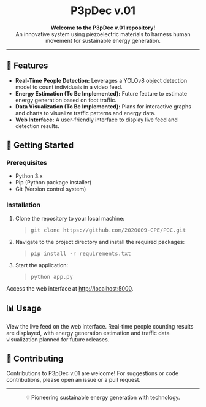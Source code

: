 <h1 align="center">P3pDec v.01</h1>
<p align="center">
    <strong>Welcome to the P3pDec v.01 repository!</strong><br>
    An innovative system using piezoelectric materials to harness human movement for sustainable energy generation.
</p>

<hr>

<h2>🌟 Features</h2>

<ul>
    <li><strong>Real-Time People Detection:</strong> Leverages a YOLOv8 object detection model to count individuals in a video feed.</li>
    <li><strong>Energy Estimation (To Be Implemented):</strong> Future feature to estimate energy generation based on foot traffic.</li>
    <li><strong>Data Visualization (To Be Implemented):</strong> Plans for interactive graphs and charts to visualize traffic patterns and energy data.</li>
    <li><strong>Web Interface:</strong> A user-friendly interface to display live feed and detection results.</li>
</ul>

<h2>🚀 Getting Started</h2>

<h3>Prerequisites</h3>

<ul>
    <li>Python 3.x</li>
    <li>Pip (Python package installer)</li>
    <li>Git (Version control system)</li>
</ul>

<h3>Installation</h3>

<ol>
    <li>Clone the repository to your local machine:</li>
    <blockquote>
        <pre>git clone https://github.com/2020009-CPE/POC.git</pre>
    </blockquote>
    <li>Navigate to the project directory and install the required packages:</li>
    <blockquote>
        <pre>pip install -r requirements.txt</pre>
    </blockquote>
    <li>Start the application:</li>
    <blockquote>
        <pre>python app.py</pre>
    </blockquote>
</ol>

<p>Access the web interface at <a href="http://localhost:5000">http://localhost:5000</a>.</p>

<h2>📊 Usage</h2>

<p>
    View the live feed on the web interface. Real-time people counting results are displayed, with energy generation estimation and traffic data visualization planned for future releases.
</p>

<h2>🤝 Contributing</h2>

<p>
    Contributions to P3pDec v.01 are welcome! For suggestions or code contributions, please open an issue or a pull request.
</p>

<hr>

<p align="center">💡 Pioneering sustainable energy generation with technology.</p>
